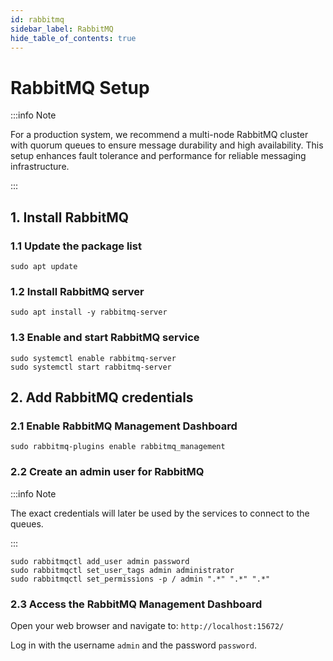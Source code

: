 ```yaml
---
id: rabbitmq
sidebar_label: RabbitMQ
hide_table_of_contents: true
---
```

# RabbitMQ Setup

:::info Note

For a production system, we recommend a multi-node RabbitMQ cluster with quorum queues to ensure message durability and high availability. This setup enhances fault tolerance and performance for reliable messaging infrastructure.

:::

## 1. Install RabbitMQ
 
### 1.1 Update the package list

```
sudo apt update
```

### 1.2 Install RabbitMQ server

```
sudo apt install -y rabbitmq-server
```

### 1.3 Enable and start RabbitMQ service

```
sudo systemctl enable rabbitmq-server
sudo systemctl start rabbitmq-server
```

## 2. Add RabbitMQ credentials

### 2.1 Enable RabbitMQ Management Dashboard

```
sudo rabbitmq-plugins enable rabbitmq_management
```

### 2.2 Create an admin user for RabbitMQ

:::info Note

The exact credentials will later be used by the services to connect to the queues.

:::

```
sudo rabbitmqctl add_user admin password
sudo rabbitmqctl set_user_tags admin administrator
sudo rabbitmqctl set_permissions -p / admin ".*" ".*" ".*"
```

### 2.3 Access the RabbitMQ Management Dashboard

Open your web browser and navigate to: `http://localhost:15672/`

Log in with the username `admin` and the password `password`.